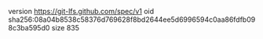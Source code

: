 version https://git-lfs.github.com/spec/v1
oid sha256:08a04b8538c58376d769628f8bd2644ee5d6996594c0aa86fdfb098c3ba595d0
size 835

